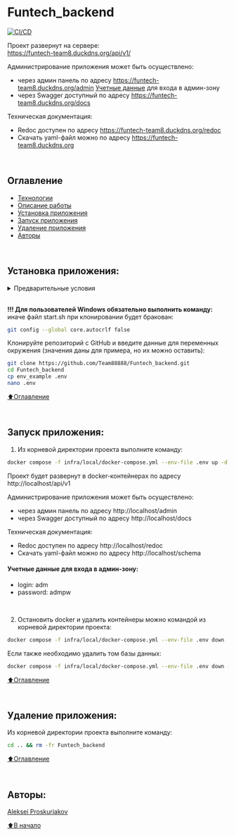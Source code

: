 # Funtech_backend

[![CI/CD](https://github.com/Team88888/Funtech_backend/actions/workflows/ci_cd.yml/badge.svg)](https://github.com/Team88888/Funtech_backend/actions/workflows/ci_cd.yml)

Проект развернут на сервере:<br>
https://funtech-team8.duckdns.org/api/v1/<br>

  Администрирование приложения может быть осуществлено:
  - через админ панель по адресу https://funtech-team8.duckdns.org/admin
  <a href="#t1">Учетные данные</a> для входа в админ-зону
  - через Swagger доступный по адресу https://funtech-team8.duckdns.org/docs

  Техническая документация:
  - Redoc доступен по адресу https://funtech-team8.duckdns.org/redoc
  - Скачать yaml-файл можно по адресу https://funtech-team8.duckdns.org

<br>

## Оглавление
- [Технологии](#технологии)
- [Описание работы](#описание-работы)
- [Установка приложения](#установка-приложения)
- [Запуск приложения](#запуск-приложения)
- [Удаление приложения](#удаление-приложения)
- [Авторы](#авторы)

<br>

## Установка приложения:

<details><summary>Предварительные условия</summary>

Предполагается, что пользователь установил [Docker](https://docs.docker.com/engine/install/) и [Docker Compose](https://docs.docker.com/compose/install/) на локальной машине. Проверить наличие можно выполнив команды:

```bash
docker --version && docker-compose --version
```
</details>

<br>

**!!! Для пользователей Windows обязательно выполнить команду:** иначе файл start.sh при клонировании будет бракован:
```bash
git config --global core.autocrlf false
```

Клонируйте репозиторий с GitHub и введите данные для переменных окружения (значения даны для примера, но их можно оставить):

```bash
git clone https://github.com/Team88888/Funtech_backend.git
cd Funtech_backend
cp env_example .env
nano .env
```

[⬆️Оглавление](#оглавление)

<br>

## Запуск приложения:

1. Из корневой директории проекта выполните команду:
```bash
docker compose -f infra/local/docker-compose.yml --env-file .env up -d --build
```
  Проект будет развернут в docker-контейнерах по адресу http://localhost/api/v1

  Администрирование приложения может быть осуществлено:
  - через админ панель по адресу http://localhost/admin
  - через Swagger доступный по адресу http://localhost/docs

  Техническая документация:
  - Redoc доступен по адресу http://localhost/redoc
  - Скачать yaml-файл можно по адресу http://localhost/schema

<h4 id="t1">Учетные данные для входа в админ-зону:</h4>
<ul>
  <li>login: adm
  <li>password: admpw
</ul><br>

2. Остановить docker и удалить контейнеры можно командой из корневой директории проекта:

```bash
docker compose -f infra/local/docker-compose.yml --env-file .env down
```

Если также необходимо удалить том базы данных:
```bash
docker compose -f infra/local/docker-compose.yml --env-file .env down -v
```

[⬆️Оглавление](#оглавление)

<br>

## Удаление приложения:
Из корневой директории проекта выполните команду:
```bash
cd .. && rm -fr Funtech_backend
```

[⬆️Оглавление](#оглавление)

<br>

## Авторы:
[Aleksei Proskuriakov](https://github.com/alexpro2022)

[⬆️В начало](#funtech_backend)

